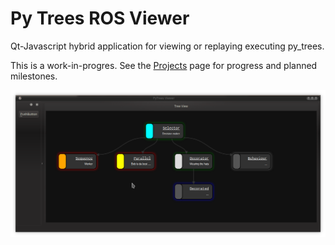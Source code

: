 # Py Trees ROS Viewer

Qt-Javascript hybrid application for viewing or replaying executing py_trees.

This is a work-in-progres. See the [Projects](https://github.com/splintered-reality/py_trees_ros_viewer/projects?query=is%3Aopen+sort%3Acreated-asc) page for progress and planned milestones.

![Status Highlights](images/status_highlights.png?raw=true "Status Highlights")
